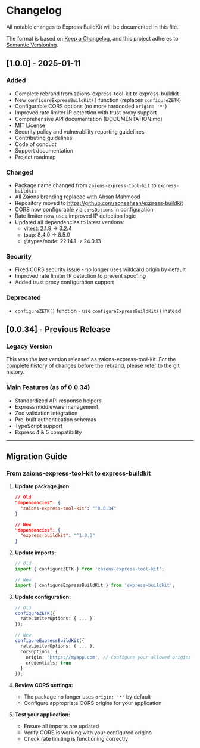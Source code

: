 # Changelog

All notable changes to Express BuildKit will be documented in this file.

The format is based on [Keep a Changelog](https://keepachangelog.com/en/1.0.0/),
and this project adheres to [Semantic Versioning](https://semver.org/spec/v2.0.0.html).

## [1.0.0] - 2025-01-11

### Added
- Complete rebrand from zaions-express-tool-kit to express-buildkit
- New `configureExpressBuildKit()` function (replaces `configureZETK`)
- Configurable CORS options (no more hardcoded `origin: '*'`)
- Improved rate limiter IP detection with trust proxy support
- Comprehensive API documentation (DOCUMENTATION.md)
- MIT License
- Security policy and vulnerability reporting guidelines
- Contributing guidelines
- Code of conduct
- Support documentation
- Project roadmap

### Changed
- Package name changed from `zaions-express-tool-kit` to `express-buildkit`
- All Zaions branding replaced with Ahsan Mahmood
- Repository moved to https://github.com/aoneahsan/express-buildkit
- CORS now configurable via `corsOptions` in configuration
- Rate limiter now uses improved IP detection logic
- Updated all dependencies to latest versions:
  - vitest: 2.1.9 → 3.2.4
  - tsup: 8.4.0 → 8.5.0
  - @types/node: 22.14.1 → 24.0.13

### Security
- Fixed CORS security issue - no longer uses wildcard origin by default
- Improved rate limiter IP detection to prevent spoofing
- Added trust proxy configuration support

### Deprecated
- `configureZETK()` function - use `configureExpressBuildKit()` instead

## [0.0.34] - Previous Release

### Legacy Version
This was the last version released as zaions-express-tool-kit. For the complete history of changes before the rebrand, please refer to the git history.

### Main Features (as of 0.0.34)
- Standardized API response helpers
- Express middleware management
- Zod validation integration
- Pre-built authentication schemas
- TypeScript support
- Express 4 & 5 compatibility

---

## Migration Guide

### From zaions-express-tool-kit to express-buildkit

1. **Update package.json:**
   ```json
   // Old
   "dependencies": {
     "zaions-express-tool-kit": "^0.0.34"
   }
   
   // New
   "dependencies": {
     "express-buildkit": "^1.0.0"
   }
   ```

2. **Update imports:**
   ```typescript
   // Old
   import { configureZETK } from 'zaions-express-tool-kit';
   
   // New
   import { configureExpressBuildKit } from 'express-buildkit';
   ```

3. **Update configuration:**
   ```typescript
   // Old
   configureZETK({
     rateLimiterOptions: { ... }
   });
   
   // New
   configureExpressBuildKit({
     rateLimiterOptions: { ... },
     corsOptions: {
       origin: 'https://myapp.com', // Configure your allowed origins
       credentials: true
     }
   });
   ```

4. **Review CORS settings:**
   - The package no longer uses `origin: '*'` by default
   - Configure appropriate CORS origins for your application

5. **Test your application:**
   - Ensure all imports are updated
   - Verify CORS is working with your configured origins
   - Check rate limiting is functioning correctly